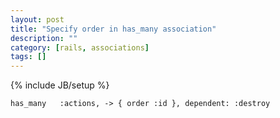 ```yaml
---
layout: post
title: "Specify order in has_many association"
description: ""
category: [rails, associations]
tags: []
---
```

{% include JB/setup %}

    has_many   :actions, -> { order :id }, dependent: :destroy


